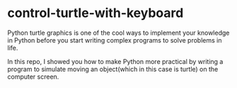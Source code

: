 # control-turtle-with-keyboard
Python turtle graphics is one of the cool ways to implement your knowledge in Python 
before you start writing complex programs to solve problems in life.

In this repo, I showed you how to make Python more practical by writing a program to
simulate moving an object(which in this case is turtle) on the computer screen.
